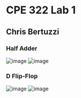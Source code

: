 # CPE 322 Lab 1

## Chris Bertuzzi

### Half Adder
![image]("Images/HalfAddercmd.png")
![image]("Images/HalfAdder.png")

### D Flip-Flop
![image]("Images/flipflopcmd.png")
![image]("Images/flipflopwave.png")
